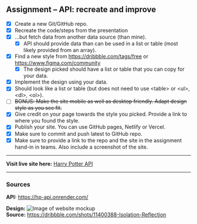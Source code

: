 ## Assignment – API: recreate and improve

- [X] Create a new Git/GitHub repo.
- [X] Recreate the code/steps from the presentation
- [X] ...but fetch data from another data source (than mine).
  - [X] API should provide data than can be used in a list or table (most likely provided from an array).
- [X] Find a new style from https://dribbble.com/tags/free or https://www.figma.com/community
  - [X] The design picked should have a list or table that you can copy for your data.
- [X] Implement the design using your data.
- [X] Should look like a list or table (but does not need to use \<table\> or \<ul\>, \<dl\>, \<ol\>).
- [ ] ~~BONUS: Make the site mobile as well as desktop friendly. Adapt design style as you see fit.~~
- [X] Give credit on your page towards the style you picked. Provide a link to where you found the style.
- [X] Publish your site. You can use GitHub pages, Netlify or Vercel.
- [X] Make sure to commit and push latest to GitHub repo.
- [X] Make sure to provide a link to the repo and the site in the assignment hand-in in teams. Also include a screenshot of the site.

---

**Visit live site here:** [Harry Potter API](https://assignment4-javascript-frameworks.vercel.app/)

---

### Sources
**API:** https://hp-api.onrender.com/<br>

**Design:** 
![Image of website mockup](https://user-images.githubusercontent.com/116844306/221381104-d340e619-45a7-4ca5-b93a-2b134d885451.png)<br>
**Source:** https://dribbble.com/shots/11400388-Isolation-Reflection